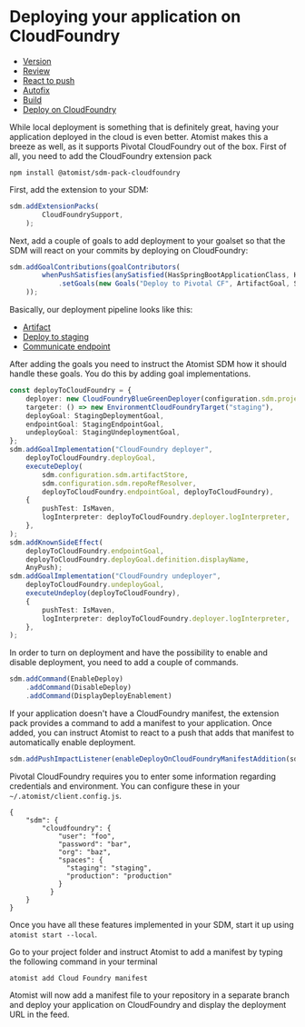 # Deploying your application on CloudFoundry

<ul class="steps">
    <li class="done"><a href="">Version</a></li>
    <li class="done"><a href="">Review</a></li>
    <li class="done"><a href="">React to push</a></li>
    <li class="done"><a href="">Autofix</a></li>
    <li class="done"><a href="">Build</a></li>
    <li class="active"><a href="">Deploy on CloudFoundry</a></li>
</ul>

While local deployment is something that is definitely great, having your application deployed in the cloud is even better. Atomist makes this a breeze as well, as it supports Pivotal CloudFoundry out of the box. First of all, you need to add the CloudFoundry extension pack

``` 
npm install @atomist/sdm-pack-cloudfoundry
```

First, add the extension to your SDM:

``` typescript
sdm.addExtensionPacks(
        CloudFoundrySupport,
    );
```

Next, add a couple of goals to add deployment to your goalset so that the SDM will react on your commits by deploying on CloudFoundry:

``` typescript
sdm.addGoalContributions(goalContributors(
        whenPushSatisfies(anySatisfied(HasSpringBootApplicationClass, HasCloudFoundryManifest))
            .setGoals(new Goals("Deploy to Pivotal CF", ArtifactGoal, StagingDeploymentGoal, StagingEndpointGoal)),
    ));
```

Basically, our deployment pipeline looks like this:

<ul class="steps">
    <li class="undone"><a href="">Artifact</a></li>
    <li class="undone"><a href="">Deploy to staging</a></li>
    <li class="undone"><a href="">Communicate endpoint</a></li>
</ul>

After adding the goals you need to instruct the Atomist SDM how it should handle these goals. You do this by adding goal implementations.

``` typescript
const deployToCloudFoundry = {
    deployer: new CloudFoundryBlueGreenDeployer(configuration.sdm.projectLoader),
    targeter: () => new EnvironmentCloudFoundryTarget("staging"),
    deployGoal: StagingDeploymentGoal,
    endpointGoal: StagingEndpointGoal,
    undeployGoal: StagingUndeploymentGoal,
};
sdm.addGoalImplementation("CloudFoundry deployer",
    deployToCloudFoundry.deployGoal,
    executeDeploy(
        sdm.configuration.sdm.artifactStore,
        sdm.configuration.sdm.repoRefResolver,
        deployToCloudFoundry.endpointGoal, deployToCloudFoundry),
    {
        pushTest: IsMaven,
        logInterpreter: deployToCloudFoundry.deployer.logInterpreter,
    },
);
sdm.addKnownSideEffect(
    deployToCloudFoundry.endpointGoal,
    deployToCloudFoundry.deployGoal.definition.displayName,
    AnyPush);
sdm.addGoalImplementation("CloudFoundry undeployer",
    deployToCloudFoundry.undeployGoal,
    executeUndeploy(deployToCloudFoundry),
    {
        pushTest: IsMaven,
        logInterpreter: deployToCloudFoundry.deployer.logInterpreter,
    },
);
```

In order to turn on deployment and have the possibility to enable and disable deployment, you need to add a couple of commands.

``` typescript
sdm.addCommand(EnableDeploy)
    .addCommand(DisableDeploy)
    .addCommand(DisplayDeployEnablement)
```

If your application doesn't have a CloudFoundry manifest, the extension pack provides a command to add a manifest to your application. Once added, you can instruct Atomist to react to a push that adds that manifest to automatically enable deployment.

``` typescript
sdm.addPushImpactListener(enableDeployOnCloudFoundryManifestAddition(sdm));
```

Pivotal CloudFoundry requires you to enter some information regarding credentials and environment. You can configure these in your `~/.atomist/client.config.js`.

```
{
    "sdm": {
        "cloudfoundry": {
            "user": "foo",
            "password": "bar",
            "org": "baz",
            "spaces": {
              "staging": "staging",
              "production": "production"
            }
          }
    }
}
```

Once you have all these features implemented in your SDM, start it up using `atomist start --local`.

Go to your project folder and instruct Atomist to add a manifest by typing the following command in your terminal

```
atomist add Cloud Foundry manifest
```

Atomist will now add a manifest file to your repository in a separate branch and deploy your application on CloudFoundry and display the deployment URL in the feed. 
